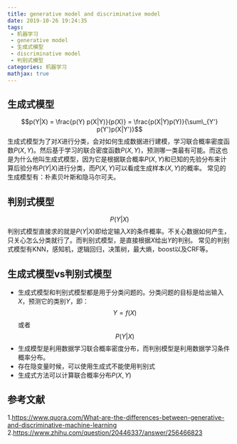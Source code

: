 ```yaml
---
title: generative model and discriminative model
date: 2019-10-26 19:24:35
tags:
 - 机器学习
 - generative model
 - 生成式模型
 - discriminative model
 - 判别式模型
categories: 机器学习
mathjax: true
---
```


## 生成式模型
$$p(Y|X) = \frac{p(Y) p(X|Y)}{p(X)} = \frac{p(X|Y)p(Y)}{\sum\_{Y'} p(Y')p(X|Y')}$$
生成式模型为了对$X$进行分类，会对如何生成数据进行建模，学习联合概率密度函数$P(X,Y)$。然后基于学习的联合密度函数$P(X,Y)$，预测哪一类最有可能。而这也是为什么他叫生成式模型，因为它是根据联合概率$P(X,Y)$和已知的先验分布来计算后验分布$P(Y|X)$进行分类，而$P(X,Y)$可以看成生成样本$(X,Y)$的概率。
常见的生成模型有：朴素贝叶斯和隐马尔可夫。

## 判别式模型
$$P(Y|X)$$
判别式模型直接求的就是$P(Y|X)$即给定输入$X$的条件概率。不关心数据如何产生，只关心怎么分类就行了。而判别式模型，是直接根据$X$给出$Y$的判别。
常见的判别式模型有KNN，感知机，逻辑回归，决策树，最大熵，boost以及CRF等。

## 生成式模型vs判别式模型
- 生成式模型和判别式模型都是用于分类问题的。分类问题的目标是给出输入$X$，预测它的类别$Y$，即：
$$Y=f(X)$$
或者
$$P(Y|X)$$
- 生成模型是利用数据学习联合概率密度分布，而判别模型是利用数据学习条件概率分布。
- 存在隐变量时候，可以使用生成式不能使用判别式
- 生成式方法可以计算联合概率分布$P(X, Y)$


## 参考文献
1.https://www.quora.com/What-are-the-differences-between-generative-and-discriminative-machine-learning
2.https://www.zhihu.com/question/20446337/answer/256466823
